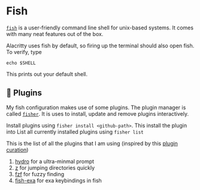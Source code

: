 # Fish

[`fish`](https://fishshell.com/) is a user-friendly command line shell for unix-based systems. It comes with many neat features out of the box. 

Alacritty uses fish by default, so firing up the terminal should also open fish. To verify, type

```
echo $SHELL
```

This prints out your default shell.

## :electric_plug: Plugins

My fish configuration makes use of some plugins. The plugin manager is called [`fisher`](https://github.com/jorgebucaran/fisher). 
It is uses to install, update and remove plugins interactively.

Install plugins using `fisher install <github-path>`. This install the plugin into 
List all currently installed plugins using `fisher list`

This is the list of all the plugins that I am using (inspired by this [plugin curation](https://github.com/jorgebucaran/awsm.fish))

1. [hydro](https://github.com/jorgebucaran/hydro) for a ultra-minmal prompt
2. [z](https://github.com/jethrokuan/z) for jumping directories quickly
3. [fzf](https://github.com/PatrickF1/fzf.fish) for fuzzy finding
4. [fish-exa](https://github.com/gazorby/fish-exa) for exa keybindings in fish

